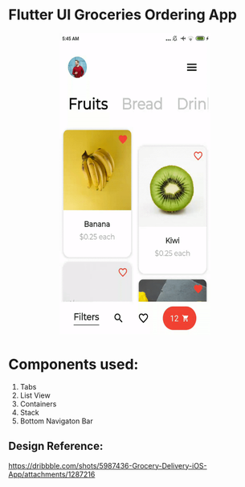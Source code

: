 # Flutter UI Groceries Ordering App
<p align="center"> 
  <img width="300" height="600" src="https://github.com/Dhruvpolaris/flutter_ui_groceries_app/blob/master/final%20output.gif">
</p>

# Components used:

1. Tabs
2. List View
3. Containers
4. Stack
5. Bottom Navigaton Bar

## Design Reference: 
https://dribbble.com/shots/5987436-Grocery-Delivery-iOS-App/attachments/1287216
